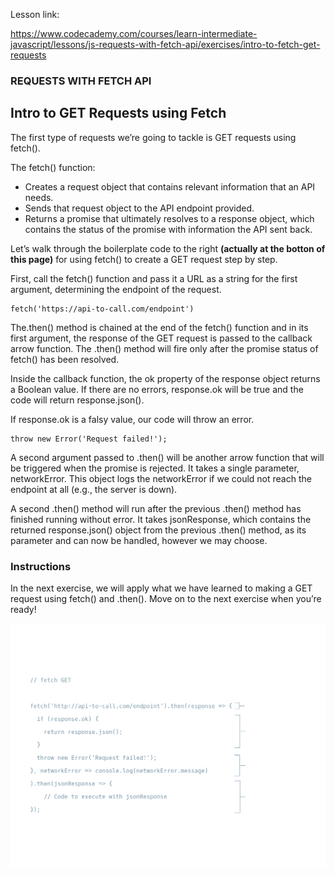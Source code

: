 Lesson link:

https://www.codecademy.com/courses/learn-intermediate-javascript/lessons/js-requests-with-fetch-api/exercises/intro-to-fetch-get-requests

### REQUESTS WITH FETCH API

## Intro to GET Requests using Fetch

The first type of requests we’re going to tackle is GET requests using fetch().

The fetch() function:

- Creates a request object that contains relevant information that an API needs.
- Sends that request object to the API endpoint provided.
- Returns a promise that ultimately resolves to a response object, which contains the status of the promise with information the API sent back.

Let’s walk through the boilerplate code to the right **(actually at the botton of this page)** for using fetch() to create a GET request step by step.

First, call the fetch() function and pass it a URL as a string for the first argument, determining the endpoint of the request.

```
fetch('https://api-to-call.com/endpoint')

```
The.then() method is chained at the end of the fetch() function and in its first argument, the response of the GET request is passed to the callback arrow function. The .then() method will fire only after the promise status of fetch() has been resolved.

Inside the callback function, the ok property of the response object returns a Boolean value. If there are no errors, response.ok will be true and the code will return response.json().

If response.ok is a falsy value, our code will throw an error.
```
throw new Error('Request failed!');
```
A second argument passed to .then() will be another arrow function that will be triggered when the promise is rejected. It takes a single parameter, networkError. This object logs the networkError if we could not reach the endpoint at all (e.g., the server is down).

A second .then() method will run after the previous .then() method has finished running without error. It takes jsonResponse, which contains the returned response.json() object from the previous .then() method, as its parameter and can now be handled, however we may choose.

### Instructions

In the next exercise, we will apply what we have learned to making a GET request using fetch() and .then(). Move on to the next exercise when you’re ready!

![](./fetch-GETtransparent.svg)
